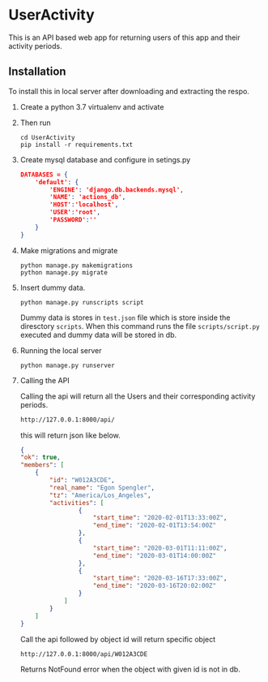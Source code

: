 # UserActivity
This is an API based web app for returning users of this app and their activity
periods.

## Installation
To install this in local server after downloading and extracting the respo.
1. Create a python 3.7 virtualenv and activate
2. Then run
    ```commandline
   cd UserActivity
   pip install -r requirements.txt 
   ```
3. Create mysql database and configure in setings.py
    ```json
    DATABASES = {
        'default': {
            'ENGINE': 'django.db.backends.mysql',
            'NAME': 'actions_db',
            'HOST':'localhost',
            'USER':'root',
            'PASSWORD':''
        }
    }
    ```
4. Make migrations and migrate
    ```commandline
   python manage.py makemigrations
   python manage.py migrate
    ```
5. Insert dummy data.
    ```commandline
   python manage.py runscripts script
    ```
   Dummy data is stores in `test.json` file which is store inside the diresctory `scripts`.
   When this command runs the file `scripts/script.py` executed and dummy data will be stored in db.
   
6. Running the local server
    ```commandline
   python manage.py runserver
    ```
   
7. Calling the API

    Calling the api will return all the Users and their corresponding activity periods.
    ```html
   http://127.0.0.1:8000/api/
    ```
    this will return json like below.
    ```json
   {
    "ok": true,
    "members": [
        {
            "id": "W012A3CDE",
            "real_name": "Egon Spengler",
            "tz": "America/Los_Angeles",
            "activities": [
                    {
                        "start_time": "2020-02-01T13:33:00Z",
                        "end_time": "2020-02-01T13:54:00Z"
                    },
                    {
                        "start_time": "2020-03-01T11:11:00Z",
                        "end_time": "2020-03-01T14:00:00Z"
                    },
                    {
                        "start_time": "2020-03-16T17:33:00Z",
                        "end_time": "2020-03-16T20:02:00Z"
                    }
                ]
            }
        ]
    }
    ```
   
   Call the api followed by object id will return specific object
   
   ```html
   http://127.0.0.1:8000/api/W012A3CDE
    ```
   Returns NotFound error when the object with given id is not in db.
